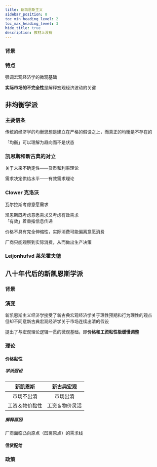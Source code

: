```yaml
---
title: 新凯恩斯主义
sidebar_position: 8
toc_min_heading_level: 2
toc_max_heading_level: 3
hide_title: true
description: 教材上没有
---
```



### 背景

### 特点

强调宏观经济学的微观基础

**实际市场的不完全性**是解释宏观经济波动的关键

## 非均衡学派

### 主要信条

传统的经济学的均衡思想是建立在严格的假设之上，而真正的均衡是不存在的

「均衡」可以理解为趋向而不是状态

### 凯恩斯和新古典的对立

关于未来不确定性——货币和利率理论

需求决定供给水平——有效需求理论

###  Clower 克洛沃

瓦尔拉斯考虑意愿需求

凯恩斯既考虑意愿需求又考虑有效需求  
「有效」着重指信息传递

价格不具有完全伸缩性，实际消费可能偏离意愿消费

厂商只能观察到实际消费，从而做出生产决策

### Leijonhufvd 莱荣霍夫德

## 八十年代后的新凯恩斯学派

### 背景

### 演变

新凯恩斯主义经济学接受了新古典宏观经济学关于理性预期和行为理性的观点  
但却不同意新古典宏观经济学关于市场连续出清的假设

提出了与宏观理论逻辑一贯的微观基础，即**价格和工资粘性极缓慢调整**

### 理论

#### 价格黏性

##### 学派假设

新凯恩斯|新古典宏观
:---:|:---:
市场不出清|市场出清
工资＆物价黏性|工资＆物价灵活

##### 解释原因

厂商面临凸向原点（凹离原点）的需求线

#### 信贷配给

### 政策


